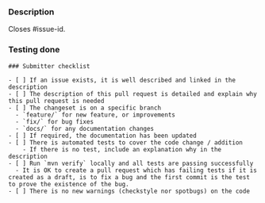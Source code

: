 <!-- Comment:
 Please start by adding a link to an issue if the pull request is trying to solve one.
 You can used keyword to do the linking automatically: https://docs.github.com/en/issues/tracking-your-work-with-issues/linking-a-pull-request-to-an-issue#linking-a-pull-request-to-an-issue-using-a-keyword.
-->

### Description

Closes #issue-id.

<!-- Comment:
 Provide a clear description of the content of the pull request.
 This includes documentation, link to issues, scenario of executions.
 For UI change, a screenshot of before and after the change is also welcome.
 Make sure you read the contributing guide.
 Please explain how this pull request content will benefit the project.
-->

### Testing done

<!-- Comment:
  if there is no automatic test, please explain what you did to validate
  the bugfix or the improvement.
-->

```[tasklist]
### Submitter checklist

- [ ] If an issue exists, it is well described and linked in the description
- [ ] The description of this pull request is detailed and explain why this pull request is needed
- [ ] The changeset is on a specific branch
  - `feature/` for new feature, or improvements
  - `fix/` for bug fixes
  - `docs/` for any documentation changes
- [ ] If required, the documentation has been updated
- [ ] There is automated tests to cover the code change / addition
    - If there is no test, include an explanation why in the description
- [ ] Run `mvn verify` locally and all tests are passing successfully
  - It is OK to create a pull request which has failing tests if it is created as a draft, is to fix a bug and the first commit is the test to prove the existence of the bug.
- [ ] There is no new warnings (checkstyle nor spotbugs) on the code
```
